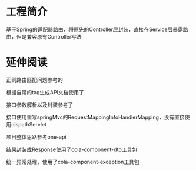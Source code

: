# 工程简介

基于Spring的适配器路由，将原先的Controller层封装，直接在Service层暴露路由，但是兼容原有Controller写法

# 延伸阅读

正则路由匹配问题参考的

[fast-route]: https://www.scienjus.com/fastroute-spring/

根据自带的tag生成API文档使用了

[smart-doc]: https://smart-doc-group.github.io/#/zh-cn/start/quickstart

接口参数解析以及封装参考了

[jfinal]: https://jfinal.com/doc/3-3

接口使用重写springMvc的RequestMappingInfoHandlerMapping，没有直接使用dispathServlet

项目整体思路参考one-api

结果封装成Response使用了cola-component-dto工具包

统一异常处理，使用了cola-component-exception工具包
